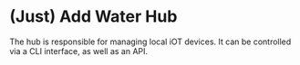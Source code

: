 # (Just) Add Water Hub
The hub is responsible for managing local iOT devices. It can be controlled via a CLI interface, as well as an API. 